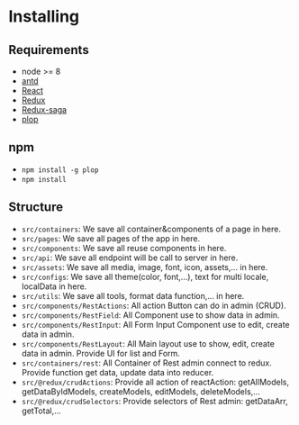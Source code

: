 # Installing

## Requirements

- node >= 8
- [antd](https://ant.design/components)
- [React](https://reactjs.org/)
- [Redux](https://redux.js.org/)
- [Redux-saga](https://redux-saga.js.org/)
- [plop](https://github.com/amwmedia/plop)

## npm

- `npm install -g plop`
- `npm install`

## Structure

- `src/containers`: We save all container&components of a page in here.
- `src/pages`: We save all pages of the app in here.
- `src/components`: We save all reuse components in here.
- `src/api`: We save all endpoint will be call to server in here.
- `src/assets`: We save all media, image, font, icon, assets,... in here.
- `src/configs`: We save all theme(color, font,...), text for multi locale, localData in here.
- `src/utils`: We save all tools, format data function,... in here.
- `src/components/RestActions`: All action Button can do in admin (CRUD).
- `src/components/RestField`: All Component use to show data in admin.
- `src/components/RestInput`: All Form Input Component use to edit, create data in admin.
- `src/components/RestLayout`: All Main layout use to show, edit, create data in admin. Provide UI for list and Form.
- `src/containers/rest`: All Container of Rest admin connect to redux. Provide function get data, update data into reducer.
- `src/@redux/crudActions`: Provide all action of reactAction: getAllModels, getDataByIdModels, createModels, editModels, deleteModels,...
- `src/@redux/crudSelectors`: Provide selectors of Rest admin: getDataArr, getTotal,...
